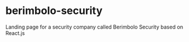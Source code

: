 # berimbolo-security
Landing page for a security company called Berimbolo Security based on React.js
